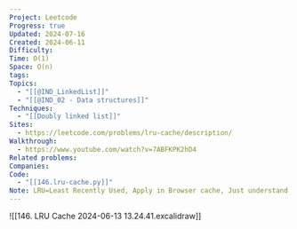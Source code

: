 ```yaml
---
Project: Leetcode
Progress: true
Updated: 2024-07-16
Created: 2024-06-11
Difficulty: 
Time: O(1)
Space: O(n)
tags: 
Topics:
  - "[[@IND_LinkedList]]"
  - "[[@IND_02 - Data structures]]"
Techniques:
  - "[[Doubly linked list]]"
Sites:
  - https://leetcode.com/problems/lru-cache/description/
Walkthrough:
  - https://www.youtube.com/watch?v=7ABFKPK2hD4
Related problems: 
Companies: 
Code:
  - "[[146.lru-cache.py]]"
Note: LRU=Least Recently Used, Apply in Browser cache, Just understand the excalidraw graph will be able to complete the code easily
---
```


![[146. LRU Cache 2024-06-13 13.24.41.excalidraw]]


